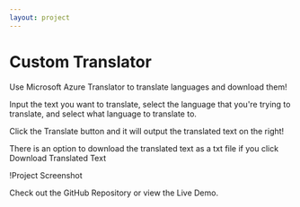 ```yaml
---
layout: project
---
```


# Custom Translator

Use Microsoft Azure Translator to translate languages and download them!

Input the text you want to translate, select the language that you're trying to translate, and select what language to translate to.

Click the Translate button and it will output the translated text on the right!

There is an option to download the translated text as a txt file if you click Download Translated Text

!Project Screenshot

Check out the GitHub Repository or view the Live Demo.
